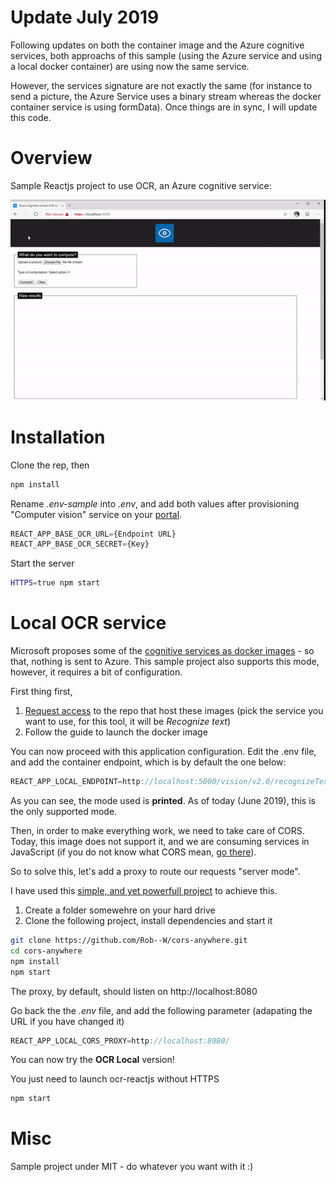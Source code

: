 # Update July 2019

Following updates on both the container image and the Azure cognitive services, both approachs of this sample (using the Azure service and using a local docker container) are using now the same service.

However, the services signature are not exactly the same (for instance to send a picture, the Azure Service uses a binary stream whereas the docker container service is using formData). Once things are in sync, I will update this code.

# Overview

Sample Reactjs project to use OCR, an Azure cognitive service:

![Demo](./doc/demo.gif)

# Installation

Clone the rep, then

```sh
npm install
```

Rename *.env-sample* into *.env*, and add both values after provisioning "Computer vision" service on your [portal](https://portal.azure.com).

```js
REACT_APP_BASE_OCR_URL={Endpoint URL}
REACT_APP_BASE_OCR_SECRET={Key}
```

Start the server

```sh
HTTPS=true npm start
```

# Local OCR service

Microsoft proposes some of the [cognitive services as docker images](https://docs.microsoft.com/en-us/azure/cognitive-services/cognitive-services-container-supportà) - so that, nothing is sent to Azure. This sample project also supports this mode, however, it requires a bit of configuration.

First thing first,
1. [Request access](https://docs.microsoft.com/en-us/azure/cognitive-services/cognitive-services-container-support#container-availability-in-azure-cognitive-services) to the repo that host these images (pick the service you want to use, for this tool, it will be *Recognize text*)
2. Follow the guide to launch the docker image

You can now proceed with this application configuration. Edit the .env file, and add the container endpoint, which is by default the one below:

```js
REACT_APP_LOCAL_ENDPOINT=http://localhost:5000/vision/v2.0/recognizeTextDirect?mode=printed
```

As you can see, the mode used is **printed**. As of today (June 2019), this is the only supported mode.

Then, in order to make everything work, we need to take care of CORS. Today, this image does not support it, and we are consuming services in JavaScript (if you do not know what CORS mean, [go there](https://fr.wikipedia.org/wiki/Cross-origin_resource_sharingà)).

So to solve this, let's add a proxy to route our requests "server mode".

I have used this [simple, and yet powerfull project](https://github.com/Rob--W/cors-anywhere) to achieve this.

1. Create a folder somewehre on your hard drive
2. Clone the following project, install dependencies and start it

```sh
git clone https://github.com/Rob--W/cors-anywhere.git
cd cors-anywhere
npm install
npm start
```

The proxy, by default, should listen on http://localhost:8080

Go back the the *.env* file, and add the following parameter (adapating the URL if you have changed it)

```js
REACT_APP_LOCAL_CORS_PROXY=http://localhost:8080/
```

You can now try the **OCR Local** version!

You just need to launch ocr-reactjs without HTTPS

```sh
npm start
```

# Misc

Sample project under MIT - do whatever you want with it :)
